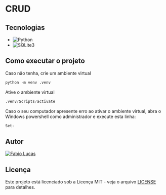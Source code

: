 # CRUD



## Tecnologias

- ![Python](https://img.shields.io/badge/python-3670A0?style=for-the-badge&logo=python&logoColor=ffdd54)
- ![SQLite3](https://img.shields.io/badge/sqlite-000000?style=for-the-badge&logo=sqlite&logoColor=white)

## Como executar o projeto
Caso não tenha, crie um ambiente virtual
```python
python -m venv .venv
```

Ative o ambiente virtual
```python
.venv/Scripts/activate
```

Caso o seu computador apresente erro ao ativar o ambiente virtual, abra o Windows powershell como administrador e execute esta linha:
```sh
Set-
```




## Autor

[![Fabio Lucas](https://img.shields.io/badge/Fabio%20Lucas-GitHub-black.svg)](https://github.com/fabiolucasz/)

## Licença

Este projeto está licenciado sob a Licença MIT - veja o arquivo [LICENSE](LICENSE) para detalhes.

